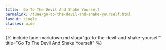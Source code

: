 ```yaml
---
title:  Go To The Devil And Shake Yourself
permalink: /tune/go-to-the-devil-and-shake-yourself.html
layout: single
classes: wide
---
```

{% include tune-markdown.md slug="go-to-the-devil-and-shake-yourself" title="Go To The Devil And Shake Yourself" %}
